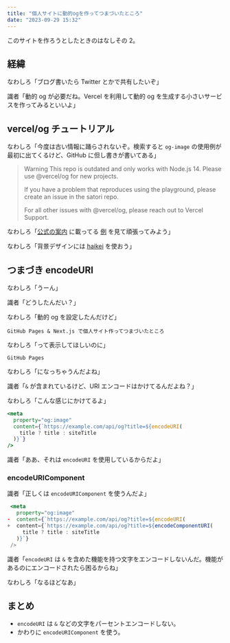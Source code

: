 ```yaml
---
title: "個人サイトに動的ogを作ってつまづいたところ"
date: "2023-09-29 15:32"
---
```


このサイトを作ろうとしたときのはなしその 2。

## 経緯

なわしろ「ブログ書いたら Twitter とかで共有したいぞ」

識者「動的 og が必要だね。Vercel を利用して動的 og を生成する小さいサービスを作ってみるといいよ」

## vercel/og チュートリアル

なわしろ「今度は古い情報に踊らされないぞ。検索すると `og-image` の使用例が最初に出てくるけど、GitHub に但し書きが書いてある」

> Warning This repo is outdated and only works with Node.js 14. Please use @vercel/og for new projects.
>
> If you have a problem that reproduces using the playground, please create an issue in the satori repo.
>
> For all other issues with @vercel/og, please reach out to Vercel Support.

なわしろ「[公式の案内](https://vercel.com/blog/introducing-vercel-og-image-generation-fast-dynamic-social-card-images) に載ってる [例](https://vercel.com/docs/functions/edge-functions/og-image-generation/og-image-examples) を見て頑張ってみよう」

なわしろ「背景デザインには [haikei](https://app.haikei.app/) を使おう」

## つまづき encodeURI

なわしろ「うーん」

識者「どうしたんだい？」

なわしろ「動的 og を設定したんだけど」

`GitHub Pages & Next.js で個人サイト作ってつまづいたところ`

なわしろ「って表示してほしいのに」

`GitHub Pages`

なわしろ「になっちゃうんだよね」

識者「`&` が含まれているけど、URI エンコードはかけてるんだよね？」

なわしろ「こんな感じにかけてるよ」

```jsx:layout.jsx
<meta
  property="og:image"
  content={`https://example.com/api/og?title=${encodeURI(
    title ? title : siteTitle
  )}`}
/>
```

識者「ああ、それは `encodeURI` を使用しているからだよ」

### encodeURIComponent

識者「正しくは `encodeURIComponent` を使うんだよ」

```diff:layout.jsx
 <meta
   property="og:image"
-  content={`https://example.com/api/og?title=${encodeURI(
+  content={`https://example.com/api/og?title=${encodeComponentURI(
     title ? title : siteTitle
   )}`}
 />
```

識者「`encodeURI` は `&` を含めた機能を持つ文字をエンコードしないんだ。機能があるのにエンコードされたら困るからね」

なわしろ「なるほどなあ」

## まとめ

- `encodeURI` は `&` などの文字をパーセントエンコードしない。
- かわりに `encodeURIComponent` を使う。
